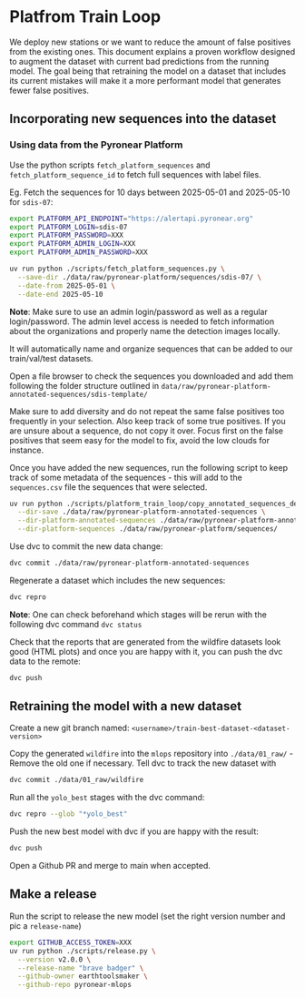 # Platfrom Train Loop

We deploy new stations or we want to reduce the amount of false positives from
the existing ones. This document explains a proven workflow designed to augment
the dataset with current bad predictions from the running model. The goal being
that retraining the model on a dataset that includes its current mistakes will
make it a more performant model that generates fewer false positives.

## Incorporating new sequences into the dataset

### Using data from the Pyronear Platform

Use the python scripts `fetch_platform_sequences` and
`fetch_platform_sequence_id` to fetch full sequences with label files.

Eg. Fetch the sequences for 10 days between 2025-05-01 and 2025-05-10 for `sdis-07`:

```bash
export PLATFORM_API_ENDPOINT="https://alertapi.pyronear.org"
export PLATFORM_LOGIN=sdis-07
export PLATFORM_PASSWORD=XXX
export PLATFORM_ADMIN_LOGIN=XXX
export PLATFORM_ADMIN_PASSWORD=XXX

uv run python ./scripts/fetch_platform_sequences.py \
  --save-dir ./data/raw/pyronear-platform/sequences/sdis-07/ \
  --date-from 2025-05-01 \
  --date-end 2025-05-10
```

__Note__: Make sure to use an admin login/password as well as a regular
login/password. The admin level access is needed to fetch information about the
organizations and properly name the detection images locally.

It will automatically name and organize sequences that can be added to our
train/val/test datasets.

Open a file browser to check the sequences you downloaded and add them
following the folder structure outlined in
`data/raw/pyronear-platform-annotated-sequences/sdis-template/`

Make sure to add diversity and do not repeat the same false positives too
frequently in your selection. Also keep track of some true positives.
If you are unsure about a sequence, do not copy it over. Focus first on the
false positives that seem easy for the model to fix, avoid the low clouds for
instance.

Once you have added the new sequences, run the following script to keep track
of some metadata of the sequences - this will add to the `sequences.csv` file
the sequences that were selected.

```bash
uv run python ./scripts/platform_train_loop/copy_annotated_sequences_details.py \
  --dir-save ./data/raw/pyronear-platform-annotated-sequences \
  --dir-platform-annotated-sequences ./data/raw/pyronear-platform-annotated-sequences \
  --dir-platform-sequences ./data/raw/pyronear-platform/sequences/
```

Use dvc to commit the new data change:

```bash
dvc commit ./data/raw/pyronear-platform-annotated-sequences
```

Regenerate a dataset which includes the new sequences:

```bash
dvc repro
```

__Note__: One can check beforehand which stages will be rerun with the
following dvc command `dvc status`

Check that the reports that are generated from the wildfire datasets look good
(HTML plots) and once you are happy with it, you can push the dvc data to the
remote:

```bash
dvc push
```

## Retraining the model with a new dataset

Create a new git branch named: `<username>/train-best-dataset-<dataset-version>`

Copy the generated `wildfire` into the `mlops` repository into `./data/01_raw/` - Remove the old one if necessary.
Tell dvc to track the new dataset with 

```bash
dvc commit ./data/01_raw/wildfire
```


Run all the `yolo_best` stages with the dvc command:


```bash
dvc repro --glob "*yolo_best"
```


Push the new best model with dvc if you are happy with the result:

```bash
dvc push
```

Open a Github PR and merge to main when accepted.

## Make a release

Run the script to release the new model (set the right version number and pic a `release-name`)

```bash
export GITHUB_ACCESS_TOKEN=XXX
uv run python ./scripts/release.py \
  --version v2.0.0 \
  --release-name "brave badger" \
  --github-owner earthtoolsmaker \
  --github-repo pyronear-mlops
```
